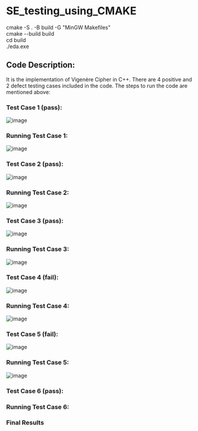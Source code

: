 # SE_testing_using_CMAKE

cmake -S . -B build -G "MinGW Makefiles" <br>
cmake --build build <br>
cd build <br>
./eda.exe

## Code Description:

It is the implementation of Vigenère Cipher in C++. There are 4 positive and 2 defect testing cases included in the code. The steps to run the code are mentioned above:
### Test Case 1 (pass):

![image](https://github.com/hatifmujahid/SE_testing_using_CMAKE/assets/56687118/b594b8ec-d04d-469b-8c37-cb1da9c51cde)

### Running Test Case 1:

![image](https://github.com/hatifmujahid/SE_testing_using_CMAKE/assets/56687118/6f4700b7-9e92-446c-bc08-93bc62f67953)

### Test Case 2 (pass):
![image](https://github.com/hatifmujahid/SE_testing_using_CMAKE/assets/56687118/a4d1a5fd-828d-4da7-a190-7880ff525b6b)

### Running Test Case 2:
![image](https://github.com/hatifmujahid/SE_testing_using_CMAKE/assets/56687118/95bb3900-1ac8-40f4-839e-242dd3090ac4)

### Test Case 3 (pass):
![image](https://github.com/hatifmujahid/SE_testing_using_CMAKE/assets/56687118/0ae760a2-0e84-4816-ad9e-95d98d6674b9)

### Running Test Case 3:
![image](https://github.com/hatifmujahid/SE_testing_using_CMAKE/assets/56687118/bafb6ed2-1d4d-45e8-9187-af4174d663dc)

### Test Case 4 (fail):
![image](https://github.com/hatifmujahid/SE_testing_using_CMAKE/assets/56687118/42db81cb-3526-4bee-be18-e83f857945f0)

### Running Test Case 4:
![image](https://github.com/hatifmujahid/SE_testing_using_CMAKE/assets/56687118/b650ae08-6f9d-4c09-9587-eb98b1bfce11)

### Test Case 5 (fail):
![image](https://github.com/hatifmujahid/SE_testing_using_CMAKE/assets/56687118/032ef00f-b263-4d37-bd75-7ed8da0ae156)

### Running Test Case 5:
![image](https://github.com/hatifmujahid/SE_testing_using_CMAKE/assets/56687118/81ca8b1a-bf60-43a3-9815-af3f6ce70a71)

### Test Case 6 (pass):
### Running Test Case 6:
### Final Results
